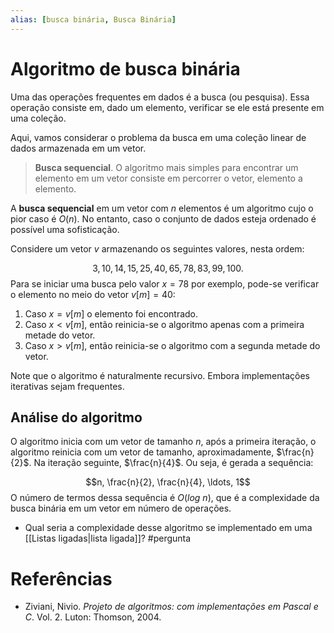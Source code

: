 ```yaml
---
alias: [busca binária, Busca Binária]
---
```


# Algoritmo de busca binária

Uma das operações frequentes em dados é a busca (ou pesquisa). Essa operação consiste em, dado um elemento, verificar se ele está presente em uma coleção. 

Aqui, vamos considerar o problema da busca em uma coleção linear de dados armazenada em um vetor. 

> **Busca sequencial**. O algoritmo mais simples para encontrar um elemento em um vetor consiste em percorrer o vetor, elemento a elemento. 

A **busca sequencial** em um vetor com $n$ elementos é um algoritmo cujo o pior caso é $O(n)$. No entanto, caso o conjunto de dados esteja ordenado é possível uma sofisticação.

Considere um vetor $v$ armazenando os seguintes valores, nesta ordem: 

$$3, 10, 14, 15, 25, 40, 65, 78, 83, 99, 100.$$ Para se iniciar uma busca pelo valor $x = 78$ por exemplo, pode-se verificar o elemento no meio do vetor $v[m] = 40$:
1. Caso $x = v[m]$ o elemento foi encontrado.
2. Caso $x < v[m]$, então reinicia-se o algoritmo apenas com a primeira metade do vetor.
3. Caso $x > v[m]$, então reinicia-se o algoritmo com a segunda metade do vetor.

Note que o algoritmo é naturalmente recursivo. Embora implementações iterativas sejam frequentes. 

## Análise do algoritmo

O algoritmo inicia com um vetor de tamanho $n$, após a primeira iteração, o algoritmo reinicia com um vetor de tamanho, aproximadamente, $\frac{n}{2}$. Na iteração seguinte, $\frac{n}{4}$. Ou seja, é gerada a sequência: 

$$n, \frac{n}{2}, \frac{n}{4}, \ldots, 1$$
O número de termos dessa sequência é $O(log\ n)$, que é a complexidade da busca binária em um vetor em número de operações. 

- Qual seria a complexidade desse algoritmo se implementado em uma [[Listas ligadas|lista ligada]]? #pergunta 
# Referências

- Ziviani, Nivio. _Projeto de algoritmos: com implementações em Pascal e C_. Vol. 2. Luton: Thomson, 2004.